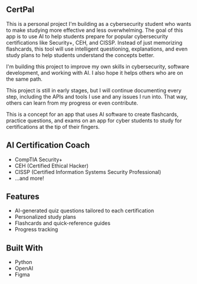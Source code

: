 
## CertPal
This is a personal project I'm building as a cybersecurity student who wants to make studying more effective and less overwhelming. The goal of this app is to use AI to help students prepare for popular cybersecurity certifications like Security+, CEH, and CISSP. Instead of just memorizing flashcards, this tool will use intelligent questioning, explanations, and even study plans to help students understand the concepts better.

I'm building this project to improve my own skills in cybersecurity, software development, and working with AI. I also hope it helps others who are on the same path.

This project is still in early stages, but I will continue documenting every step, including the APIs and tools I use and any issues I run into. That way, others can learn from my progress or even contribute.

This is a concept for an app that uses AI software to create flashcards, practice questions, and exams on an app for cyber students to study for certifications at the tip of their fingers.

## AI Certification Coach
- CompTIA Security+
- CEH (Certified Ethical Hacker)
- CISSP (Certified Information Systems Security Professional)
- ...and more!

## Features
- AI-generated quiz questions tailored to each certification
- Personalized study plans
- Flashcards and quick-reference guides
- Progress tracking

## Built With
- Python
- OpenAI
- Figma
